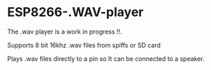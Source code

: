 # ESP8266-.WAV-player

The .wav player is a work in progress !!.

Supports 8 bit 16khz .wav files from spiffs or SD card

Plays .wav files directly to a pin so It can be connected to a speaker.
